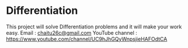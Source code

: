 # Differentiation
This project will solve Differentiation problems and it will make your work easy. Email : chaitu26c@gmail.com YouTube channel : https://www.youtube.com/channel/UC9hJhGQyWnpsjieHAFOdtCA
